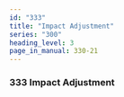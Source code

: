 ```yaml
---
id: "333"
title: "Impact Adjustment"
series: "300"
heading_level: 3
page_in_manual: 330-21
---
```


### 333 Impact Adjustment